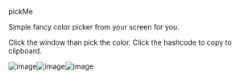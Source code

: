 pickMe

Simple fancy color picker from your screen for you.

Click the window than pick the color.
Click the hashcode to copy to clipboard.


![image](https://github.com/user-attachments/assets/e65e3676-a3d7-4180-8cdb-e09d872adf82)![image](https://github.com/user-attachments/assets/f7587426-d45f-40b5-a006-7089c66eb263)![image](https://github.com/user-attachments/assets/a9dea997-d963-4cef-92fb-6ceaf382b912)



